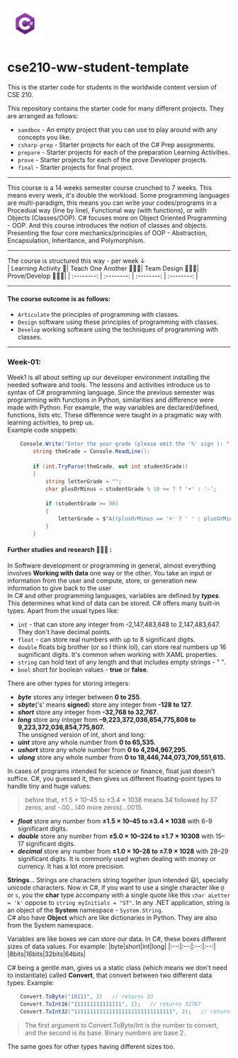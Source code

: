 <img src="csharp.webp" alt="C-Sharp orgramming language logo" width=80 height="80">

# cse210-ww-student-template

This is the starter code for students in the worldwide content version of CSE 210.

This repository contains the starter code for many different projects. They are arranged as follows:

- `sandbox` - An empty project that you can use to play around with any concepts you like.
- `csharp-prep` - Starter projects for each of the C# Prep assignments.
- `prepare` - Starter projects for each of the preparation Learning Activities.
- `prove` - Starter projects for each of the prove Developer projects.
- `final` - Starter projects for final project.

---

This course is a 14 weeks semester course crunched to 7 weeks. This means every week, it's double the workload. Some programming languages are multi-paradigm, this means you can write your codes/programs in a Procedual way (line by line), Functional way (with functions), or with Objects (Classes/OOP). C# focuses more on Object Oriented Programming - OOP. And this course introduces the notion of classes and objects. Presenting the four core mechanics/principles of OOP - Abstraction, Encapsulation, Inheritance, and Polymorphism.

---

The course is structured this way - per week ↓  
| Learning Activity 🎯| Teach One Another 👨🏾‍🏫| Team Design 👨🏾‍🎨| Prove/Develop 👨🏾‍💻|
| :--------: | :--------: | :--------: | :--------: |

---

#### The course outcome is as follows:

- `Articulate` the principles of programming with classes.
- `Design` software using these principles of programming with classes.
- `Develop` working software using the techniques of programming with classes.

---

### Week-01:

Week1 is all about setting up our developer environment installing the needed software and tools. The lessons and activities introduce us to syntax of C# programming language. Since the previous semester was programming with functions in Python, similarities and difference were made with Python. For example, the way variables are declared/defined, functions, lists etc. These difference were taught in a pragmatic way with learning activities, to prep us.  
Example code snippets:

```c#
    Console.Write("Enter the your grade (please omit the '%' sign ): ");
        string theGrade = Console.ReadLine();

        if (int.TryParse(theGrade, out int studentGrade))
        {
            string letterGrade = "";
            char plusOrMinus = studentGrade % 10 >= 7 ? '+' : '-';

            if (studentGrade >= 90)
            {
                letterGrade = $"A{(plusOrMinus == '+' ? ' ' : plusOrMinus)}";
            }
        }
```

#### Further studies and research 🕵🏾‍♂️ :

In Software development or programming in general, almost everything involves **Working with data** one way or the other. You take an input or information from the user and compute, store, or generation new information to give back to the user  
In C# and other programming languages, variables are defined by **_types_**. This determines what kind of data can be stored. C# offers many built-in types. Apart from the usual types like:

- `int` - that can store any integer from -2,147,483,648 to 2,147,483,647. They don't have decimal points.
- `float` - can store real numbers with up to 8 significant digits.
- `double` floats big brother (or so I think lol), can store real numbers up 16 sugnificant digits. It's common when working with XAML properties.
- `string` can hold text of any length and that includes empty strings - " ".
- `bool` short for boolean values - **true** or **false**.

There are other types for storing integers:

- **_byte_** stores any integer between **0 to 255**.
- **_sbyte_**('s' means **signed**) store any integer from **-128 to 127**.
- **_short_** store any integer from **-32,768 to 32,767**.
- **_long_** store any integer from **–9,223,372,036,854,775,808 to 9,223,372,036,854,775,807.**  
  The unsigned version of int, short and long:
- **_uint_** store any whole number from **0 to 65,535.**
- **_ushort_** store any whole number from **0 to 4,294,967,295.**
- **_ulong_** store any whole number from **0 to 18,446,744,073,709,551,615.**

In cases of programs intended for science or finance, float just doesn't suffice. C#, you guessed it, then gives us different floating-point types to handle tiny and huge values:

> before that, ±1.5 × 10–45 to ±3.4 × 1038 means 34 followed by 37 zeros, and -.00...(40 more zeros)...0015.

- **_float_** store any number from **±1.5 × 10–45 to ±3.4 × 1038** with 6–9 significant digits.
- **_double_** store any number from **±5.0 × 10–324 to ±1.7 × 10308** with 15–17 significant digits.
- **_decimal_** store any number from **±1.0 × 10–28 to ±7.9 × 1028** with 28–29 significant digits. It is commonly used wghen dealing with money or currency. It has a lot more precision.

**Strings**... Strings are characters string together (pun intended 😃), specially unicode characters. Now in C#, if you want to use a single character like `@` or `s`, you the **char** type accompany with a single quote like this `char aLetter = 'k'` oppose to `string myInitials = "ST"`. In any .NET application, string is an object of the **System** namespace - `System.String`.  
C# also have **Object** which are like dictionaries in Python. They are also from the System namespace.

Variables are like boxes we can store our data. In C#, these boxes different sizes of data values. For example:
|byte|short|int|long|
|:--:|:--:|:--:|:--:|
|8bits|16bits|32bits|64bits|

C# being a gentle man, gives us a static class (which means we don't need to instantiate) called **Convert**, that convert between two different data types. Example:

```C#
    Convert.ToByte("10111", 2)   // returns 23
    Convert.ToInt16("111111111111111", 2);   // returns 32767
    Convert.ToInt32("1111111111111111111111111111111", 2);   // returns 2147483647
```

> The first argument to Convert.ToByte/Int is the number to convert, and the second is its base. Binary numbers are base 2.

The same goes for other types having different sizes too.
